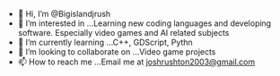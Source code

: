 - 👋 Hi, I’m @Bigislandjrush
- 👀 I’m interested in ...Learning new coding languages and developing software. Especially video games and AI related subjects
- 🌱 I’m currently learning ...C++, GDScript, Pythn
- 💞️ I’m looking to collaborate on ...Video game projects
- 📫 How to reach me ...Email me at joshrushton2003@gmail.com

<!---
Bigislandjrush/Bigislandjrush is a ✨ special ✨ repository because its `README.md` (this file) appears on your GitHub profile.
You can click the Preview link to take a look at your changes.
--->
